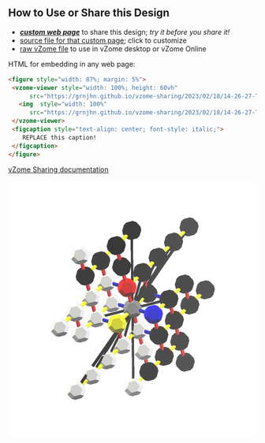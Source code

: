 
## How to Use or Share this Design

 - [***custom web page***][post] to share this design; *try it before you share it!*
 - [source file for that custom page][source]; click to customize
 - [raw vZome file][raw] to use in vZome desktop or vZome Online
 
 HTML for embedding in any web page:
 ```html
<figure style="width: 87%; margin: 5%">
  <vzome-viewer style="width: 100%; height: 60vh"
       src="https://grnjhn.github.io/vzome-sharing/2023/02/18/14-26-27-TLS_model/TLS_model.vZome" >
    <img  style="width: 100%"
       src="https://grnjhn.github.io/vzome-sharing/2023/02/18/14-26-27-TLS_model/TLS_model.png" >
  </vzome-viewer>
  <figcaption style="text-align: center; font-style: italic;">
     REPLACE this caption!
  </figcaption>
</figure>
 ```

[vZome Sharing documentation](https://vzome.github.io/vzome/sharing.html#how-it-works)

![Image](<TLS_model.png>)


[post]: <https://grnjhn.github.io/vzome-sharing/2023/02/18/TLS_model-14-26-27.html>
[source]: <https://github.com/grnjhn/vzome-sharing/edit/main/_posts/2023-02-18-TLS_model-14-26-27.md>
[raw]: <https://raw.githubusercontent.com/grnjhn/vzome-sharing/main/2023/02/18/14-26-27-TLS_model/TLS_model.vZome>
